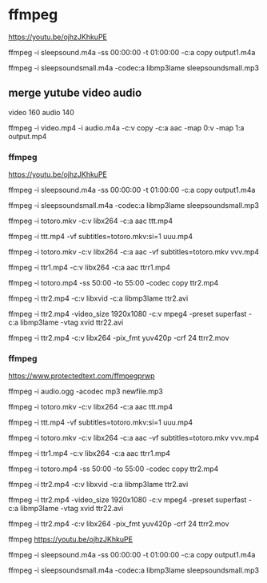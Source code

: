 ffmpeg
======

https://youtu.be/ojhzJKhkuPE

ffmpeg -i sleepsound.m4a -ss 00:00:00 -t 01:00:00 -c:a copy output1.m4a

ffmpeg -i sleepsoundsmall.m4a -codec:a libmp3lame sleepsoundsmall.mp3

## merge yutube video audio
video 160
audio 140

ffmpeg -i video.mp4 -i audio.m4a -c:v copy -c:a aac -map 0:v -map 1:a output.mp4


### ffmpeg
https://youtu.be/ojhzJKhkuPE

ffmpeg -i sleepsound.m4a -ss 00:00:00 -t 01:00:00 -c:a copy output1.m4a

ffmpeg -i sleepsoundsmall.m4a -codec:a libmp3lame sleepsoundsmall.mp3



ffmpeg -i totoro.mkv -c:v libx264 -c:a aac ttt.mp4


ffmpeg -i ttt.mp4 -vf subtitles=totoro.mkv:si=1 uuu.mp4


ffmpeg -i totoro.mkv -c:v libx264 -c:a aac  -vf subtitles=totoro.mkv vvv.mp4 


ffmpeg -i ttr1.mp4 -c:v libx264 -c:a aac ttrr1.mp4

ffmpeg -i totoro.mp4 -ss 50:00 -to 55:00 -codec copy ttr2.mp4

ffmpeg -i ttr2.mp4 -c:v libxvid -c:a libmp3lame ttr2.avi

ffmpeg -i ttr2.mp4 -video_size 1920x1080 -c:v mpeg4 -preset superfast -c:a libmp3lame -vtag xvid ttr22.avi

ffmpeg -i ttr2.mp4 -c:v libx264 -pix_fmt yuv420p -crf 24 ttrr2.mov

### ffmpeg

https://www.protectedtext.com/ffmpegprwp


ffmpeg -i audio.ogg -acodec mp3 newfile.mp3

ffmpeg -i totoro.mkv -c:v libx264 -c:a aac ttt.mp4


ffmpeg -i ttt.mp4 -vf subtitles=totoro.mkv:si=1 uuu.mp4


ffmpeg -i totoro.mkv -c:v libx264 -c:a aac  -vf subtitles=totoro.mkv vvv.mp4 


ffmpeg -i ttr1.mp4 -c:v libx264 -c:a aac ttrr1.mp4

ffmpeg -i totoro.mp4 -ss 50:00 -to 55:00 -codec copy ttr2.mp4

ffmpeg -i ttr2.mp4 -c:v libxvid -c:a libmp3lame ttr2.avi

ffmpeg -i ttr2.mp4 -video_size 1920x1080 -c:v mpeg4 -preset superfast -c:a libmp3lame -vtag xvid ttr22.avi

ffmpeg -i ttr2.mp4 -c:v libx264 -pix_fmt yuv420p -crf 24 ttrr2.mov

ffmpeg
https://youtu.be/ojhzJKhkuPE

ffmpeg -i sleepsound.m4a -ss 00:00:00 -t 01:00:00 -c:a copy output1.m4a

ffmpeg -i sleepsoundsmall.m4a -codec:a libmp3lame sleepsoundsmall.mp3

